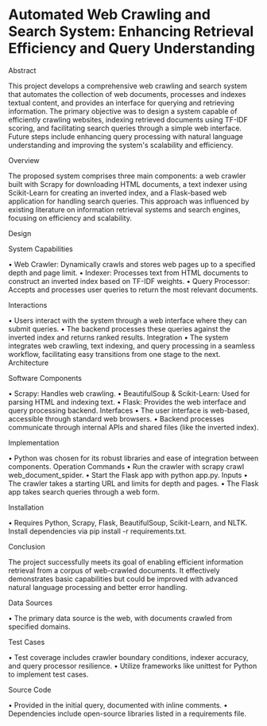 # Automated Web Crawling and Search System: Enhancing Retrieval Efficiency and Query Understanding

Abstract

This project develops a comprehensive web crawling and search system that automates the collection of web documents, processes and indexes textual content, and provides an interface for querying and retrieving information. The primary objective was to design a system capable of efficiently crawling websites, indexing retrieved documents using TF-IDF scoring, and facilitating search queries through a simple web interface. Future steps include enhancing query processing with natural language understanding and improving the system's scalability and efficiency.

Overview

The proposed system comprises three main components: a web crawler built with Scrapy for downloading HTML documents, a text indexer using Scikit-Learn for creating an inverted index, and a Flask-based web application for handling search queries. This approach was influenced by existing literature on information retrieval systems and search engines, focusing on efficiency and scalability.


Design

System Capabilities

•	Web Crawler: Dynamically crawls and stores web pages up to a specified depth and page limit.
•	Indexer: Processes text from HTML documents to construct an inverted index based on TF-IDF weights.
•	Query Processor: Accepts and processes user queries to return the most relevant documents.

Interactions

•	Users interact with the system through a web interface where they can submit queries.
•	The backend processes these queries against the inverted index and returns ranked results.
Integration
•	The system integrates web crawling, text indexing, and query processing in a seamless workflow, facilitating easy transitions from one stage to the next.
Architecture


Software Components

•	Scrapy: Handles web crawling.
•	BeautifulSoup & Scikit-Learn: Used for parsing HTML and indexing text.
•	Flask: Provides the web interface and query processing backend.
Interfaces
•	The user interface is web-based, accessible through standard web browsers.
•	Backend processes communicate through internal APIs and shared files (like the inverted index).


Implementation

•	Python was chosen for its robust libraries and ease of integration between components.
Operation
Commands
•	Run the crawler with scrapy crawl web_document_spider.
•	Start the Flask app with python app.py.
Inputs
•	The crawler takes a starting URL and limits for depth and pages.
•	The Flask app takes search queries through a web form.


Installation

•	Requires Python, Scrapy, Flask, BeautifulSoup, Scikit-Learn, and NLTK. Install dependencies via pip install -r requirements.txt.


Conclusion

The project successfully meets its goal of enabling efficient information retrieval from a corpus of web-crawled documents. It effectively demonstrates basic capabilities but could be improved with advanced natural language processing and better error handling.


Data Sources

•	The primary data source is the web, with documents crawled from specified domains.


Test Cases

•	Test coverage includes crawler boundary conditions, indexer accuracy, and query processor resilience.
•	Utilize frameworks like unittest for Python to implement test cases.


Source Code

•	Provided in the initial query, documented with inline comments.
•	Dependencies include open-source libraries listed in a requirements file.


